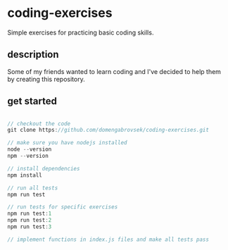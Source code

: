 # coding-exercises
Simple exercises for practicing basic coding skills.

## description
Some of my friends wanted to learn coding and I've decided to help them by creating this repository.

## get started
```js

// checkout the code
git clone https://github.com/domengabrovsek/coding-exercises.git

// make sure you have nodejs installed
node --version
npm --version

// install dependencies
npm install

// run all tests
npm run test

// run tests for specific exercises
npm run test:1
npm run test:2
npm run test:3

// implement functions in index.js files and make all tests pass
```